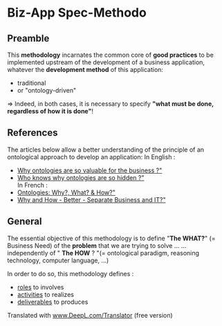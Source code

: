 Biz-App Spec-Methodo
==

Preamble
-
This __methodology__ incarnates the common core of __good practices__ to be implemented upstream of the development of a business application, whatever the __development method__ of this application: 
* traditional
* or "ontology-driven"

=> Indeed, in both cases, it is necessary to specify __"what must be done, regardless of how it is done"__!

References
-
The articles below allow a better understanding of the principle of an ontological approach to develop an application:
In English : 
* <a href="https://www.linkedin.com/pulse/why-ontologies-so-valuable-business-bernard-chabot/">Why ontologies are so valuable for the business ?"</a>
* <a href="https://www.linkedin.com/pulse/why-ontologies-so-valuable-business-bernard-chabot/">Who knows why ontologies are so hidden ?"</a>   
In French : 
* <a href="https://www.linkedin.com/pulse/ontologies-pourquoi-quoi-comment-bernard-chabot/">Ontologies: Why?, What? & How?"</a>
* <a href="https://www.linkedin.com/pulse/pourquoi-et-comment-mieux-s%C3%A9parer-m%C3%A9tier-bernard-chabot/">Why and How - Better - Separate Business and IT?"</a>
 
 General
 -
 The essential objective of this methodology is to define "__The WHAT?__" (= Business Need) of the __problem__ that we are trying to solve ...
... independently of " __The HOW__ ? "(= ontological paradigm, reasoning technology, computer language, ...)

In order to do so, this methodology defines : 
* <a href="https://github.com/iPlumb3r/BizApp-Spec-Methodo/blob/master/0_Role/ReadMe_EN.md">roles</a> to involves
* <a href="https://github.com/iPlumb3r/BizApp-Spec-Methodo/blob/master/1_Activity/ReadMe_EN.md">activities</a> to realizes
* <a href="https://github.com/iPlumb3r/BizApp-Spec-Methodo/blob/master/2_Deliverable/ReadMe_EN.md">deliverables</a> to produces

Translated with www.DeepL.com/Translator (free version)
